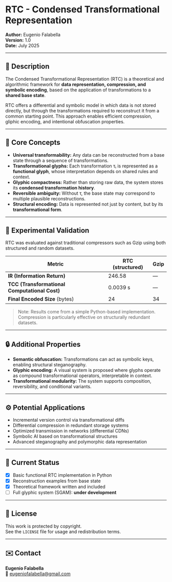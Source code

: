 # RTC - Condensed Transformational Representation

**Author:** Eugenio Falabella  
**Version:** 1.0  
**Date:** July 2025

---

## 📘 Description

The Condensed Transformational Representation (RTC) is a theoretical and algorithmic framework for **data representation, compression, and symbolic encoding**, based on the application of transformations to a **shared base state**.

RTC offers a differential and symbolic model in which data is not stored directly, but through the transformations required to reconstruct it from a common starting point. This approach enables efficient compression, gliphic encoding, and intentional obfuscation properties.

---

## 🧠 Core Concepts

- **Universal transformability:** Any data can be reconstructed from a base state through a sequence of transformations.
- **Transformational glyphs:** Each transformation τᵢ is represented as a **functional glyph**, whose interpretation depends on shared rules and context.
- **Glyphic compactness:** Rather than storing raw data, the system stores its **condensed transformation history**.
- **Reversible ambiguity:** Without τ, the base state may correspond to multiple plausible reconstructions.
- **Structural encoding:** Data is represented not just by content, but by its **transformational form**.

---

## 🧪 Experimental Validation

RTC was evaluated against traditional compressors such as Gzip using both structured and random datasets.

| Metric                                | RTC (structured)    | Gzip     |
|--------------------------------------|----------------------|----------|
| **IR (Information Return)**          | 246.58               | —        |
| **TCC (Transformational Computational Cost)** | 0.0039 s              | —        |
| **Final Encoded Size** (bytes)       | 24                   | 34       |

> Note: Results come from a simple Python-based implementation. Compression is particularly effective on structurally redundant datasets.

---

## 🔒 Additional Properties

- **Semantic obfuscation:** Transformations can act as symbolic keys, enabling structural steganography.
- **Glyphic encoding:** A visual system is proposed where glyphs operate as compound transformational operators, interpretable in context.
- **Transformational modularity:** The system supports composition, reversibility, and conditional variants.

---

## ⚙️ Potential Applications

- Incremental version control via transformational diffs  
- Differential compression in redundant storage systems  
- Optimized transmission in networks (differential CDNs)  
- Symbolic AI based on transformational structures  
- Advanced steganography and polymorphic data representation

---

## 🧠 Current Status

- [x] Basic functional RTC implementation in Python  
- [x] Reconstruction examples from base state  
- [x] Theoretical framework written and included  
- [ ] Full glyphic system (SGAM): **under development**

---

## 📜 License

This work is protected by copyright.  
See the `LICENSE` file for usage and redistribution terms.

---

## ✉️ Contact

**Eugenio Falabella**  
📧 [eugeniofalabella@gmail.com](mailto:eugeniofalabella@gmail.com)
